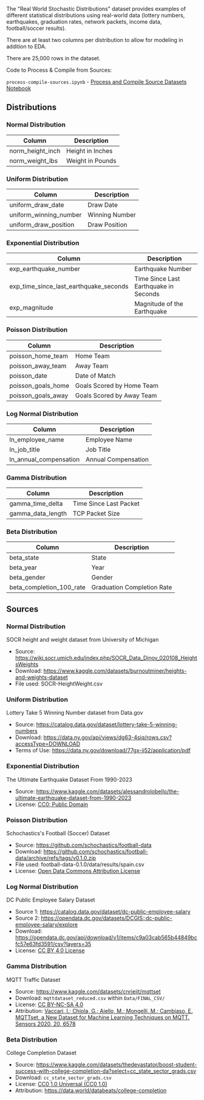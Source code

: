 The "Real World Stochastic Distributions" dataset provides examples of different statistical distributions using real-world data (lottery numbers, earthquakes, graduation rates, network packets, income data, football/soccer results).

There are at least two columns per distribution to allow for modeling in addition to EDA. 

There are 25,000 rows in the dataset.

Code to Process & Compile from Sources:

`process-compile-sources.ipynb` - [Process and Compile Source Datasets Notebook](process-compile-sources.ipynb)

## Distributions

### Normal Distribution

| Column            | Description      |
| ----------------- | ---------------- |
| norm_height_inch  | Height in Inches |
| norm_weight_lbs   | Weight in Pounds |


### Uniform Distribution

| Column                   | Description    |
| ------------------------ | -------------- |
| uniform_draw_date        | Draw Date      |
| uniform_winning_number   | Winning Number |
| uniform_draw_position    | Draw Position  |

### Exponential Distribution

| Column                                   | Description                           |
| ---------------------------------------- | ------------------------------------- |
| exp_earthquake_number                    | Earthquake Number                     |
| exp_time_since_last_earthquake_seconds   | Time Since Last Earthquake in Seconds |
| exp_magnitude                            | Magnitude of the Earthquake           |

### Poisson Distribution

| Column               | Description               |
| -------------------- | ------------------------- |
| poisson_home_team    | Home Team                 |
| poisson_away_team    | Away Team                 |
| poisson_date         | Date of Match             |
| poisson_goals_home   | Goals Scored by Home Team |
| poisson_goals_away   | Goals Scored by Away Team |

### Log Normal Distribution

| Column                   | Description         |
| ------------------------ | ------------------- |
| ln_employee_name         | Employee Name       |
| ln_job_title             | Job Title           |
| ln_annual_compensation   | Annual Compensation |

### Gamma Distribution

| Column              | Description            |
| ------------------- | ---------------------- |
| gamma_time_delta    | Time Since Last Packet |
| gamma_data_length   | TCP Packet Size        |

### Beta Distribution

| Column                     | Description                |
| -------------------------- | -------------------------- |
| beta_state                 | State                      |
| beta_year                  | Year                       |
| beta_gender                | Gender                     |
| beta_completion_100_rate   | Graduation Completion Rate |

## Sources

### Normal Distribution

SOCR height and weight dataset from University of Michigan

- Source: https://wiki.socr.umich.edu/index.php/SOCR_Data_Dinov_020108_HeightsWeights
- Download: https://www.kaggle.com/datasets/burnoutminer/heights-and-weights-dataset
- File used: SOCR-HeightWeight.csv

### Uniform Distribution

Lottery Take 5 Winning Number dataset from Data.gov

- Source: https://catalog.data.gov/dataset/lottery-take-5-winning-numbers
- Download: https://data.ny.gov/api/views/dg63-4siq/rows.csv?accessType=DOWNLOAD
- Terms of Use: https://data.ny.gov/download/77gx-ii52/application/pdf

### Exponential Distribution

The Ultimate Earthquake Dataset From 1990-2023

- Source: https://www.kaggle.com/datasets/alessandrolobello/the-ultimate-earthquake-dataset-from-1990-2023
- License: [CC0: Public Domain](https://creativecommons.org/publicdomain/zero/1.0/)

### Poisson Distribution

Schochastics's Football (Soccer) Dataset

- Source: https://github.com/schochastics/football-data
- Download: https://github.com/schochastics/football-data/archive/refs/tags/v0.1.0.zip
- File used: football-data-0.1.0/data/results/spain.csv
- License: [Open Data Commons Attribution License](https://opendatacommons.org/licenses/by/1-0/index.html)

### Log Normal Distribution

DC Public Employee Salary Dataset

- Source 1: https://catalog.data.gov/dataset/dc-public-employee-salary 
- Source 2: https://opendata.dc.gov/datasets/DCGIS::dc-public-employee-salary/explore
- Download: https://opendata.dc.gov/api/download/v1/items/c9a03cab565b44849bcfc57e63fd3591/csv?layers=35
- License: [CC BY 4.0 License](https://creativecommons.org/licenses/by/4.0)

### Gamma Distribution

MQTT Traffic Dataset

- Source: https://www.kaggle.com/datasets/cnrieiit/mqttset
- Download: `mqttdataset_reduced.csv` within `Data/FINAL_CSV/`
- License: [CC BY-NC-SA 4.0](https://creativecommons.org/licenses/by-nc-sa/4.0/)
- Attribution: [Vaccari, I.; Chiola, G.; Aiello, M.; Mongelli, M.; Cambiaso, E. MQTTset, a New Dataset for Machine Learning Techniques on MQTT. Sensors 2020, 20, 6578](https://www.mdpi.com/1424-8220/20/22/6578/htm)

### Beta Distribution

College Completion Dataset

- Source: https://www.kaggle.com/datasets/thedevastator/boost-student-success-with-college-completion-da?select=cc_state_sector_grads.csv
- Download: `cc_state_sector_grads.csv`
- License: [CC0 1.0 Universal (CC0 1.0)](https://creativecommons.org/publicdomain/zero/1.0/)
- Attribution: https://data.world/databeats/college-completion
